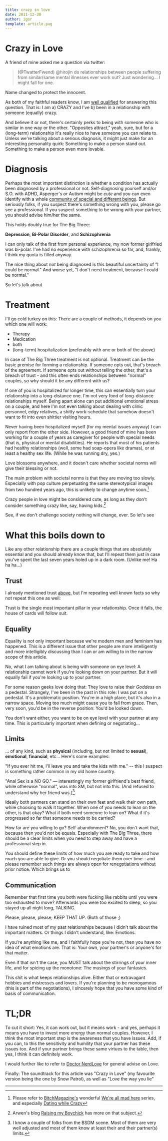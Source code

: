 ```yaml
---
title: crazy in love
date: 2011-12-30
author: igor
template: article.pug
---
```


# Crazy in Love

A friend of mine asked me a question via twitter:

> (@TwatterFwend) @hirojin do relationships between people suffering from similar/same mental illnesses ever work out? Just wondering... I might fall for one.

Name changed to protect the innocent.

As both of my faithful readers know, I am [well qualified](/2011/09/25/coming-out "Coming Out") for answering this question.
That is: I am a) CRAZY and I've b) been in a relationship with someone (equally) crazy.

And believe it or not, there's certainly perks to being with someone who is similar in one way or the other.
"Opposites attract," yeah, sure, but for a (long-term) relationship it's really nice to have someone you can relate to.
Unless we're talking about a serious diagnosis, it might just make for an interesting personality quirk: Something to make a person stand out.
Something to make a person even more lovable.

# Diagnosis

Perhaps the most important distinction is whether a condition has actually been diagnosed by a professional or not.
Self-diagnosing yourself and/or S.O. with ADHD, Asperger's or Autism might be *cute* and you can even identify with a whole [community of special and different beings](http://www.wrongplanet.net/ "Wrong Planet - Autism Community").
But seriously folks, if you suspect there's something wrong with you, please go see a professional.
If you suspect something to be wrong with your partner, you should advise him/her the same.

This holds doubly true for The Big Three:

**Depression**, **Bi-Polar Disorder**, and **Schizophrenia**

I can only talk of the first from personal experience, my now former girlfried was bi-polar.
I've had no experience with schizophrenia so far, and, frankly, I think my quota is filled anyway.

The nice thing about *not* being diagnosed is this beautiful uncertainty of "I could be normal." And worse yet, "I don't need treatment, because I could be normal."

So let's talk about

# Treatment

I'll go cold turkey on this: There are a couple of methods, it depends on you which one will work:

- Therapy
- Medication
- both
- (long-term) hospitalization (preferably with one or both of the above)

In case of The Big Three treatment is not optional.
Treatment can be the basic premise for forming a relationship.
If someone opts out, that's breach of the agreement.
If someone opts out without telling the other, that's a breach of trust - and this often ends relationships between "normal" couples, so why should it be any different with us?

If one of you is hospitalized for longer time, this can essentially turn your relationship into a long-distance one.
I'm not very fond of long-distance relationships myself.
Being apart alone can put additional emotional stress on a couple, and here I'm not even talking about dealing with clinic personnel, edgy relatives, a shitty work-schedule that somehow doesn't want to fit into even shittier visiting hours.

Never having been hospitalized myself (for my mental issues anyway) I can only report from the other side.
However, a good friend of mine has been working for a couple of years as caregiver for people with special needs (that is, physical or mental disabilities).
He reports that most of his patients had healthy relationships (well, some had soap-opera like dramas), or at least a healthy sex life.
(While he was running dry, yes.)

Love blossoms anywhere, and it doesn't care whether societal norms will give their blessing or not.

The main problem with societal norms is that they are moving too slowly.
Especially with pop culture perpetuating the same stereotypical images from two hundred years ago, this is unlikely to change anytime soon.[^1]

Crazy people in love might be considered cute, as long as they don't consider something crazy like, say, having kids.[^2]

See, if we don't challenge society nothing will change, ever.
So let's see

# What this boils down to

Like any other relationship there are a couple things that are absolutely essential and you should already know that, but I'll repeat them just in case you've spent the last seven years holed up in a dark room.
(Unlike me! Ha ha ha...)

## Trust

I already mentioned trust [above](#treatment), but I'm repeating well known facts so why not repeat this one as well:

Trust is the single most important pillar in your relationship.
Once it falls, the house of cards will follow suit.

## Equality

Equality is not only important because we're modern men and feminism has happened.
This is a different issue that other people are more intelligently and more intelligibly discussing than I can or am willing to in the narrow scope of this article.

No, what I am talking about is being with someone on eye level: A relationship cannot work if you're looking down on your partner.
But it will equally fail if you're looking up to your partner.

For some reason geeks love doing that: They love to raise their *Goddess* on a pedestal.
Strangely, I've been in the past in this role: I was put on a pedestal.
It's a problematic position.
You're in a high place, but it's also in a narrow space.
Moving too much might cause you to fall from grace.
Then, very soon, you'd be in the reverse position: You'd be looked down.

You don't want either, you want to be on eye level with your partner at any time.
This is particularly important when defining or negotiating...

## Limits

... of any kind, such as **physical** (including, but not limited to **sexual**), **emotional**, **financial**, etc...
Here's some examples:

"If you ever hit me, I'll leave you and take the kids with me." -- this I suspect is something rather common in my old home country.

"Anal Sex is a NO GO." — interestingly my former girlfriend's best friend, while otherwise "normal", was into SM, but not into this.
(And refused to understand why her friend was.)[^3]

Ideally both partners can stand on their own feet and walk their own path, while choosing to walk it together.
When one of you needs to lean on the other, is that okay? What if both need someone to lean on? What if it's progressed so far that someone needs to be carried?

How far are you willing to go? Self-abandonment? No, you don't want that, because then you'd not be equals.
Especially with The Big Three, there should be a clear limits when you need to step away and have a professional step in.

You should define these limits of how much you are ready to take and how much you are able to give.
Or you should negotiate them over time - and please remember such things are always open for renegotiations without prior notice.
Which brings us to

## Communication

Remember that first time you both were fucking like rabbits until you were too exhausted to move? Afterwards you were too excited to sleep, so you stayed up all night long, TALKING.

Please, please, please, KEEP THAT UP.
(Both of those ;)

I have ruined most of my past relationships because I didn't talk about the important matters.
Or things I didn't understand, like: Emotions.

If you're anything like me, and I faithfully hope you're not, then you have no idea of what emotions are.
That is: Your own, your partner's or anyone's for that matter.

Even if that isn't the case, you MUST talk about the stirrings of your inner life, and for spicing up the monotone: The musings of your fantasies.

This shit is what keeps relationships alive.
Either that or extravagant hobbies and mistresses and lovers.
If you're planning to be monogamous (this is part of the negotiations), I sincerely hope that you have some kind of basis of communication.

# TL;DR

To cut it short: Yes, it can work out, but it means work - and yes, perhaps it means you have to invest more energy than normal couples.
However, I think the most important step is the awareness that you have issues.
Add, if you can, to this the sensitivity and humility that your partner has these issues too.
And if your partner brings these same virtues to the table, then yes, I think it can definitely work.

I would further like to refer to [Doctor NerdLove](http://www.doctornerdlove.com/) for general advise on Love.

Finally: The soundtrack for this article was "Crazy in Love" (my favourite version being the one by Snow Patrol), as well as "Love the way you lie"

* * * * *

[^1]: Please refer to [BitchMagazine's](http://bitchmagazine.org/ "Bitch Media") wonderful [We're all mad here](http://bitchmagazine.org/tag/were-all-mad-here "we're all mad here | Bitch Media") series, and especially [Dating while Crazy](http://bitchmagazine.org/post/were-all-mad-here-dating-while-crazy "We're All Mad Here: Dating While Crazy | Bitch Media")

[^2]: Arwen's blog [Raising my Boychick](http://www.raisingmyboychick.com/ "Raising my Boychick") has more on that subject.

[^3]: I know a couple of folks from the BSDM scene. Most of them are very well adjusted and most of them know at least their and their partner(s) limits.
